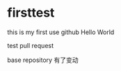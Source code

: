 firsttest
=========

this is my first use github
Hello World

test pull request

base repository 有了变动
